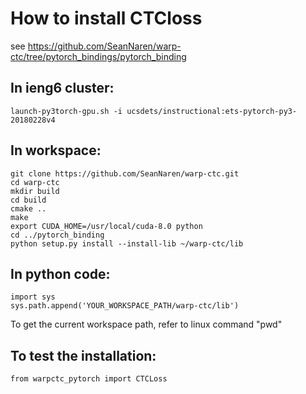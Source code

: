 # How to install CTCloss

see https://github.com/SeanNaren/warp-ctc/tree/pytorch_bindings/pytorch_binding


## In ieng6 cluster:
```
launch-py3torch-gpu.sh -i ucsdets/instructional:ets-pytorch-py3-20180228v4
```


## In workspace:
```
git clone https://github.com/SeanNaren/warp-ctc.git
cd warp-ctc
mkdir build
cd build
cmake ..
make
export CUDA_HOME=/usr/local/cuda-8.0 python
cd ../pytorch_binding
python setup.py install --install-lib ~/warp-ctc/lib
```


## In python code:
```
import sys
sys.path.append('YOUR_WORKSPACE_PATH/warp-ctc/lib')
```
To get the current workspace path, refer to linux command "pwd"



## To test the installation:
```
from warpctc_pytorch import CTCLoss
```
